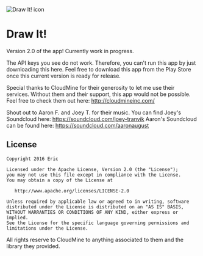 ![Draw It! icon](http://drawit.cloudmineapp.com/assets/ic_launcher.png)

# Draw It!

Version 2.0 of the app! Currently work in progress.

The API keys you see do not work. Therefore, you can't run this app by just downloading this here. Feel free to download this app from the Play Store once this current version is ready for release. 

Special thanks to CloudMine for their generosity to let me use their services. Without them and their support, this app would not be possible. Feel free to check them out here: http://cloudmineinc.com/ 

Shout out to Aaron F. and Joey T. for their music. You can find Joey's Soundcloud here: https://soundcloud.com/joey-tranvik Aaron's Soundcloud can be found here: https://soundcloud.com/aaronaugust

License
-------

    Copyright 2016 Eric

    Licensed under the Apache License, Version 2.0 (the "License");
    you may not use this file except in compliance with the License.
    You may obtain a copy of the License at

       http://www.apache.org/licenses/LICENSE-2.0

    Unless required by applicable law or agreed to in writing, software
    distributed under the License is distributed on an "AS IS" BASIS,
    WITHOUT WARRANTIES OR CONDITIONS OF ANY KIND, either express or implied.
    See the License for the specific language governing permissions and
    limitations under the License.


All rights reserve to CloudMine to anything associated to them and the library they provided. 